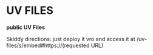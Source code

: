 # UV FILES

**public UV Files**

Skiddy directions:
just deploy it vro and access it at /uv-files/s/embed#https://(requested URL)
